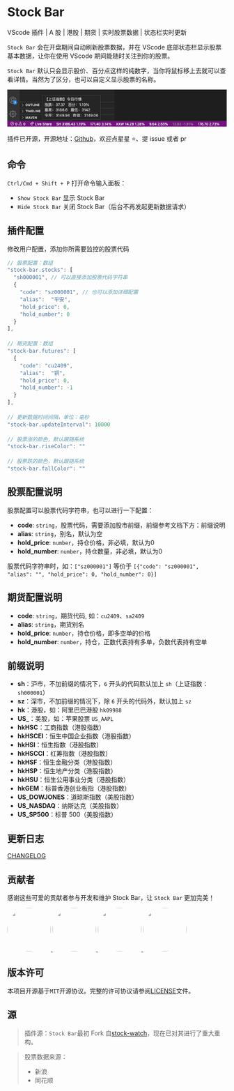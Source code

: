 # Stock Bar

VScode 插件 | A 股 | 港股 | 期货 | 实时股票数据 | 状态栏实时更新

`Stock Bar` 会在开盘期间自动刷新股票数据，并在 VScode 底部状态栏显示股票基本数据，让你在使用 VScode 期间能随时关注到你的股票。

`Stock Bar` 默认只会显示股价、百分点这样的纯数字，当你将鼠标移上去就可以查看详情。当然为了区分，也可以自定义显示股票的名称。

![image](https://raw.githubusercontent.com/Chef5/stock-bar/main/stock-bar-plugin.png)

插件已开源，开源地址：[Github](https://github.com/Chef5/stock-bar)，欢迎点星星 ⭐️、提 issue 或者 pr

## 命令

`Ctrl/Cmd + Shift + P` 打开命令输入面板：

- `Show Stock Bar` 显示 Stock Bar
- `Hide Stock Bar` 关闭 Stock Bar（后台不再发起更新数据请求）

## 插件配置

修改用户配置，添加你所需要监控的股票代码

```js
// 股票配置：数组
"stock-bar.stocks": [
  "sh000001", // 可以直接添加股票代码字符串
  {
    "code": "sz000001", // 也可以添加详细配置
    "alias":  "平安",
    "hold_price": 0,
    "hold_number": 0
  }
],

// 期货配置：数组
"stock-bar.futures": [
  {
    "code": "cu2409",
    "alias":  "铜",
    "hold_price": 0,
    "hold_number": -1
  }
],

// 更新数据时间间隔，单位：毫秒
"stock-bar.updateInterval": 10000

// 股票涨的颜色，默认跟随系统
"stock-bar.riseColor": ""

// 股票跌的颜色，默认跟随系统
"stock-bar.fallColor": ""
```

## 股票配置说明

股票配置可以股票代码字符串，也可以进行一下配置：

- **code**: `string`，股票代码，需要添加股市前缀，前缀参考文档下方：前缀说明
- **alias**: `string`，别名，默认为空
- **hold_price**: `number`，持仓价格，非必填，默认为0
- **hold_number**: `number`，持仓数量，非必填，默认为0

股票代码字符串时，如：`["sz000001"]` 等价于 `[{"code": "sz000001", "alias": "", "hold_price": 0, "hold_number": 0}]`

## 期货配置说明

- **code**: `string`，期货代码, 如：`cu2409`、`sa2409`
- **alias**: `string`，期货别名
- **hold_price**: `number`，持仓价格，即多空单的价格
- **hold_number**: `number`，持仓，正数代表持有多单，负数代表持有空单


## 前缀说明

- **sh**：沪市，不加前缀的情况下，`6` 开头的代码默认加上 `sh`（上证指数：`sh000001`）
- **sz**：深市，不加前缀的情况下，除 `6` 开头的代码外，默认加上 `sz`
- **hk**：港股，如：阿里巴巴港股 `hk09988`
- **US\_**：美股，如：苹果股票 `US_AAPL`
- **hkHSC**：工商指数（港股指数）
- **hkHSCEI**：恒生中国企业指数（港股指数）
- **hkHSI**：恒生指数（港股指数）
- **hkHSCCI**：红筹指数（港股指数）
- **hkHSF**：恒生金融分类（港股指数）
- **hkHSP**：恒生地产分类（港股指数）
- **hkHSU**：恒生公用事业分类（港股指数）
- **hkGEM**：标普香港创业板指（港股指数）
- **US_DOWJONES**：道琼斯指数（美股指数）
- **US_NASDAQ**：纳斯达克（美股指数）
- **US_SP500**：标普 500（美股指数）

## 更新日志

[CHANGELOG](./CHANGELOG.md)

## 贡献者

感谢这些可爱的贡献者参与开发和维护 Stock Bar，让 `Stock Bar` 更加完美！

<p>
  <a href="https://github.com/arrebole">
    <img src="https://github.com/arrebole.png?size=100" width="100" height="100" style="border-radius: 50%;" />
  </a>
  <a href="https://github.com/Liudon">
    <img src="https://github.com/Liudon.png?size=100" width="100" height="100" style="border-radius: 50%;" />
  </a>
  <a href="https://github.com/weibobo">
    <img src="https://github.com/weibobo.png?size=100" width="100" height="100" style="border-radius: 50%;" />
  </a>
  <a href="https://github.com/Chef5">
    <img src="https://github.com/Chef5.png?size=100" width="100" height="100" style="border-radius: 50%;" />
  </a>
</p>

## 版本许可

本项目开源基于`MIT`开源协议。完整的许可协议请参阅[LICENSE](./LICENSE)文件。

## 源

> 插件源：`Stock Bar`最初 Fork 自[stock-watch](https://github.com/TDGarden/stock-watch)，现在已对其进行了重大重构。

> 股票数据来源：
>
> - 新浪
> - 同花顺
